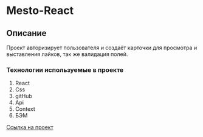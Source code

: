 # Mesto-React

## Описание

Проект авторизирует пользователя и создаёт карточки для просмотра и выставления лайков, так же валидация полей.

### Технологии используемые в проекте 

1. React
2. Css
3. gitHub
4. Api
5. Context
6. БЭМ

[Ссылка на проект](https://aliakseiyausiuk.github.io/mesto-react/)
